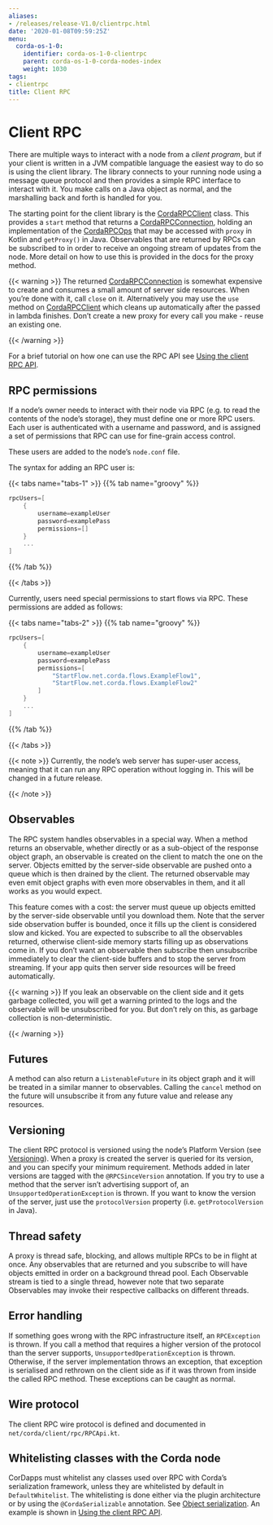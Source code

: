 ```yaml
---
aliases:
- /releases/release-V1.0/clientrpc.html
date: '2020-01-08T09:59:25Z'
menu:
  corda-os-1-0:
    identifier: corda-os-1-0-clientrpc
    parent: corda-os-1-0-corda-nodes-index
    weight: 1030
tags:
- clientrpc
title: Client RPC
---
```



# Client RPC

There are multiple ways to interact with a node from a *client program*, but if your client is written in a JVM
compatible language the easiest way to do so is using the client library. The library connects to your running
node using a message queue protocol and then provides a simple RPC interface to interact with it. You make calls
on a Java object as normal, and the marshalling back and forth is handled for you.

The starting point for the client library is the [CordaRPCClient](api/javadoc/net/corda/client/rpc/CordaRPCClient.html) class. This provides a `start` method that
returns a [CordaRPCConnection](api/javadoc/net/corda/client/rpc/CordaRPCConnection.html), holding an implementation of the [CordaRPCOps](api/javadoc/net/corda/core/messaging/CordaRPCOps.html) that may be accessed with `proxy`
in Kotlin and `getProxy()` in Java. Observables that are returned by RPCs can be subscribed to in order to receive
an ongoing stream of updates from the node. More detail on how to use this is provided in the docs for the proxy method.


{{< warning >}}
The returned [CordaRPCConnection](api/javadoc/net/corda/client/rpc/CordaRPCConnection.html) is somewhat expensive to create and consumes a small amount of
server side resources. When you’re done with it, call `close` on it. Alternatively you may use the `use`
method on [CordaRPCClient](api/javadoc/net/corda/client/rpc/CordaRPCClient.html) which cleans up automatically after the passed in lambda finishes. Don’t create
a new proxy for every call you make - reuse an existing one.

{{< /warning >}}


For a brief tutorial on how one can use the RPC API see [Using the client RPC API](tutorial-clientrpc-api.md).


## RPC permissions

If a node’s owner needs to interact with their node via RPC (e.g. to read the contents of the node’s storage), they
must define one or more RPC users. Each user is authenticated with a username and password, and is assigned a set of
permissions that RPC can use for fine-grain access control.

These users are added to the node’s `node.conf` file.

The syntax for adding an RPC user is:

{{< tabs name="tabs-1" >}}
{{% tab name="groovy" %}}
```groovy
rpcUsers=[
    {
        username=exampleUser
        password=examplePass
        permissions=[]
    }
    ...
]
```
{{% /tab %}}

{{< /tabs >}}

Currently, users need special permissions to start flows via RPC. These permissions are added as follows:

{{< tabs name="tabs-2" >}}
{{% tab name="groovy" %}}
```groovy
rpcUsers=[
    {
        username=exampleUser
        password=examplePass
        permissions=[
            "StartFlow.net.corda.flows.ExampleFlow1",
            "StartFlow.net.corda.flows.ExampleFlow2"
        ]
    }
    ...
]
```
{{% /tab %}}

{{< /tabs >}}

{{< note >}}
Currently, the node’s web server has super-user access, meaning that it can run any RPC operation without
logging in. This will be changed in a future release.

{{< /note >}}

## Observables

The RPC system handles observables in a special way. When a method returns an observable, whether directly or
as a sub-object of the response object graph, an observable is created on the client to match the one on the
server. Objects emitted by the server-side observable are pushed onto a queue which is then drained by the client.
The returned observable may even emit object graphs with even more observables in them, and it all works as you
would expect.

This feature comes with a cost: the server must queue up objects emitted by the server-side observable until you
download them. Note that the server side observation buffer is bounded, once it fills up the client is considered
slow and kicked. You are expected to subscribe to all the observables returned, otherwise client-side memory starts
filling up as observations come in. If you don’t want an observable then subscribe then unsubscribe immediately to
clear the client-side buffers and to stop the server from streaming. If your app quits then server side resources
will be freed automatically.


{{< warning >}}
If you leak an observable on the client side and it gets garbage collected, you will get a warning
printed to the logs and the observable will be unsubscribed for you. But don’t rely on this, as garbage collection
is non-deterministic.

{{< /warning >}}



## Futures

A method can also return a `ListenableFuture` in its object graph and it will be treated in a similar manner to
observables. Calling the `cancel` method on the future will unsubscribe it from any future value and release any resources.


## Versioning

The client RPC protocol is versioned using the node’s Platform Version (see [Versioning](versioning.md)). When a proxy is created
the server is queried for its version, and you can specify your minimum requirement. Methods added in later versions
are tagged with the `@RPCSinceVersion` annotation. If you try to use a method that the server isn’t advertising support
of, an `UnsupportedOperationException` is thrown. If you want to know the version of the server, just use the
`protocolVersion` property (i.e. `getProtocolVersion` in Java).


## Thread safety

A proxy is thread safe, blocking, and allows multiple RPCs to be in flight at once. Any observables that are returned and
you subscribe to will have objects emitted in order on a background thread pool. Each Observable stream is tied to a single
thread, however note that two separate Observables may invoke their respective callbacks on different threads.


## Error handling

If something goes wrong with the RPC infrastructure itself, an `RPCException` is thrown. If you call a method that
requires a higher version of the protocol than the server supports, `UnsupportedOperationException` is thrown.
Otherwise, if the server implementation throws an exception, that exception is serialised and rethrown on the client
side as if it was thrown from inside the called RPC method. These exceptions can be caught as normal.


## Wire protocol

The client RPC wire protocol is defined and documented in `net/corda/client/rpc/RPCApi.kt`.


## Whitelisting classes with the Corda node

CorDapps must whitelist any classes used over RPC with Corda’s serialization framework, unless they are whitelisted by
default in `DefaultWhitelist`. The whitelisting is done either via the plugin architecture or by using the
`@CordaSerializable` annotation.  See [Object serialization](serialization.md). An example is shown in [Using the client RPC API](tutorial-clientrpc-api.md).




